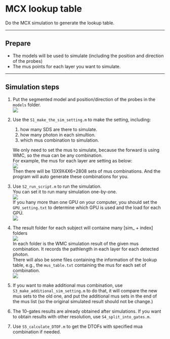 # MCX lookup table
Do the MCX simulation to generate the lookup table.

---

## Prepare
* The models will be used to simulate (including the position and direction of the probes)  
* The mus points for each layer you want to simulate.  

---

## Simulation steps

1. Put the segmented model and position/direction of the probes in the `models` folder.  
    ![](https://i.imgur.com/BUZHzL1.png)  

2. Use the `S1_make_the_sim_setting.m` to make the setting, including:  
    1. how many SDS are there to simulate.
    2. how many photon in each simultion.
    3. which mus combination to simulation.

    We only need to set the mus to simulate, because the forward is using WMC, so the mua can be any combination.  
    For example, the mus for each layer are setting as below:  
    ![](https://i.imgur.com/OdeYvgx.png)  
    Then there will be 13X9X4X6=2808 sets of mus combinations. And the program will auto generate these combinations for you.  

3. Use `S2_run_script.m` to run the simulation.  
    You can set it to run many simulation one-by-one.  
    ![](https://i.imgur.com/Tdp4faW.png)  
    If you hany more than one GPU on your computer, you should set the `GPU_setting.txt` to determine which GPU is used and the load for each GPU.  
    ![](https://i.imgur.com/YEHCKdz.png)  

4. The result folder for each subject will containe many [sim_ + index] folders  
    ![](https://i.imgur.com/VeaoCSL.png)  
    In each folder is the WMC simulation result of the given mus combination. It records the pathlength in each layer for each detected photon.  
    There will also be some files containing the information of the lookup table, e.g., the `mus_table.txt` containing the mus for each set of combination.  
    ![](https://i.imgur.com/IY0smvV.png)  

5. If you want to make additional mus combination, use `S3_make_additional_sim_setting.m` to do that, it will compare the new mus sets to the old one, and put the additional mus sets in the end of the mus list (so the original simulated result should not be change.)

6. The 10-gates results are already obtained after simulations. If you want to obtain results with other resolution, use `S4_split_into_gates.m`.

7. Use `S5_calculate_DTOF.m` to get the DTOFs with specified mua combination if needed.
